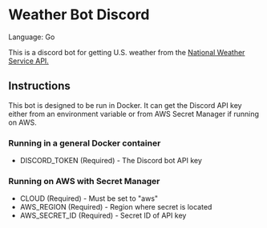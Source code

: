 # Weather Bot Discord

Language: Go

This is a discord bot for getting U.S. weather from the
[National Weather Service API.](https://www.weather.gov/documentation/services-web-api)

## Instructions

This bot is designed to be run in Docker. It can get the Discord API key either from an environment variable or from
AWS Secret Manager if running on AWS.

### Running in a general Docker container

- DISCORD_TOKEN (Required) - The Discord bot API key

### Running on AWS with Secret Manager

- CLOUD (Required) - Must be set to "aws"
- AWS_REGION (Required) - Region where secret is located
- AWS_SECRET_ID (Required) - Secret ID of API key